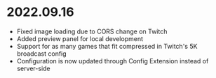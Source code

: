 # 2022.09.16
- Fixed image loading due to CORS change on Twitch
- Added preview panel for local development
- Support for as many games that fit compressed in Twitch's 5K broadcast config
- Configuration is now updated through Config Extension instead of server-side
